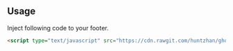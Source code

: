 ## Usage

Inject following code to your footer.

```html
<script type="text/javascript" src="https://cdn.rawgit.com/huntzhan/ghost-code-injection-collections/8bf922a6af00a83a17c800c1ac7ba4345ff1590b/mathjax/mathjax.js" async></script>
```

